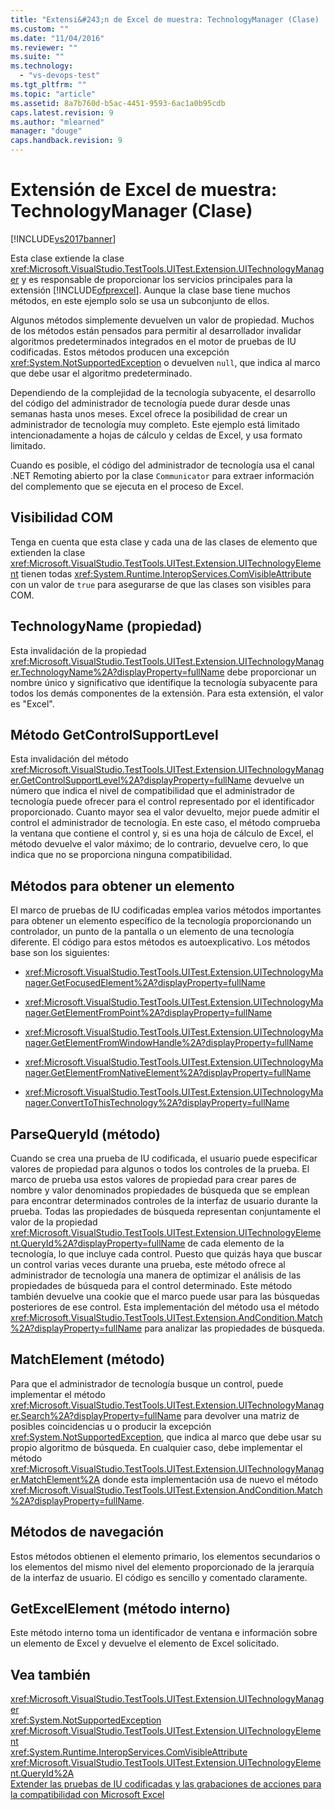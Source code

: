 ```yaml
---
title: "Extensi&#243;n de Excel de muestra: TechnologyManager (Clase) | Microsoft Docs"
ms.custom: ""
ms.date: "11/04/2016"
ms.reviewer: ""
ms.suite: ""
ms.technology: 
  - "vs-devops-test"
ms.tgt_pltfrm: ""
ms.topic: "article"
ms.assetid: 8a7b760d-b5ac-4451-9593-6ac1a0b95cdb
caps.latest.revision: 9
ms.author: "mlearned"
manager: "douge"
caps.handback.revision: 9
---
```

# Extensi&#243;n de Excel de muestra: TechnologyManager (Clase)
[!INCLUDE[vs2017banner](../code-quality/includes/vs2017banner.md)]

Esta clase extiende la clase <xref:Microsoft.VisualStudio.TestTools.UITest.Extension.UITechnologyManager> y es responsable de proporcionar los servicios principales para la extensión [!INCLUDE[ofprexcel](../test/includes/ofprexcel_md.md)].  Aunque la clase base tiene muchos métodos, en este ejemplo solo se usa un subconjunto de ellos.  
  
 Algunos métodos simplemente devuelven un valor de propiedad.  Muchos de los métodos están pensados para permitir al desarrollador invalidar algoritmos predeterminados integrados en el motor de pruebas de IU codificadas.  Estos métodos producen una excepción <xref:System.NotSupportedException> o devuelven `null`, que indica al marco que debe usar el algoritmo predeterminado.  
  
 Dependiendo de la complejidad de la tecnología subyacente, el desarrollo del código del administrador de tecnología puede durar desde unas semanas hasta unos meses.  Excel ofrece la posibilidad de crear un administrador de tecnología muy completo.  Este ejemplo está limitado intencionadamente a hojas de cálculo y celdas de Excel, y usa formato limitado.  
  
 Cuando es posible, el código del administrador de tecnología usa el canal .NET Remoting abierto por la clase `Communicator` para extraer información del complemento que se ejecuta en el proceso de Excel.  
  
## Visibilidad COM  
 Tenga en cuenta que esta clase y cada una de las clases de elemento que extienden la clase <xref:Microsoft.VisualStudio.TestTools.UITest.Extension.UITechnologyElement> tienen todas <xref:System.Runtime.InteropServices.ComVisibleAttribute> con un valor de `true` para asegurarse de que las clases son visibles para COM.  
  
## TechnologyName \(propiedad\)  
 Esta invalidación de la propiedad <xref:Microsoft.VisualStudio.TestTools.UITest.Extension.UITechnologyManager.TechnologyName%2A?displayProperty=fullName> debe proporcionar un nombre único y significativo que identifique la tecnología subyacente para todos los demás componentes de la extensión.  Para esta extensión, el valor es "Excel".  
  
## Método GetControlSupportLevel  
 Esta invalidación del método <xref:Microsoft.VisualStudio.TestTools.UITest.Extension.UITechnologyManager.GetControlSupportLevel%2A?displayProperty=fullName> devuelve un número que indica el nivel de compatibilidad que el administrador de tecnología puede ofrecer para el control representado por el identificador proporcionado.  Cuanto mayor sea el valor devuelto, mejor puede admitir el control el administrador de tecnología.  En este caso, el método comprueba la ventana que contiene el control y, si es una hoja de cálculo de Excel, el método devuelve el valor máximo; de lo contrario, devuelve cero, lo que indica que no se proporciona ninguna compatibilidad.  
  
## Métodos para obtener un elemento  
 El marco de pruebas de IU codificadas emplea varios métodos importantes para obtener un elemento específico de la tecnología proporcionando un controlador, un punto de la pantalla o un elemento de una tecnología diferente.  El código para estos métodos es autoexplicativo.  Los métodos base son los siguientes:  
  
-   <xref:Microsoft.VisualStudio.TestTools.UITest.Extension.UITechnologyManager.GetFocusedElement%2A?displayProperty=fullName>  
  
-   <xref:Microsoft.VisualStudio.TestTools.UITest.Extension.UITechnologyManager.GetElementFromPoint%2A?displayProperty=fullName>  
  
-   <xref:Microsoft.VisualStudio.TestTools.UITest.Extension.UITechnologyManager.GetElementFromWindowHandle%2A?displayProperty=fullName>  
  
-   <xref:Microsoft.VisualStudio.TestTools.UITest.Extension.UITechnologyManager.GetElementFromNativeElement%2A?displayProperty=fullName>  
  
-   <xref:Microsoft.VisualStudio.TestTools.UITest.Extension.UITechnologyManager.ConvertToThisTechnology%2A?displayProperty=fullName>  
  
## ParseQueryId \(método\)  
 Cuando se crea una prueba de IU codificada, el usuario puede especificar valores de propiedad para algunos o todos los controles de la prueba.  El marco de prueba usa estos valores de propiedad para crear pares de nombre y valor denominados propiedades de búsqueda que se emplean para encontrar determinados controles de la interfaz de usuario durante la prueba.  Todas las propiedades de búsqueda representan conjuntamente el valor de la propiedad <xref:Microsoft.VisualStudio.TestTools.UITest.Extension.UITechnologyElement.QueryId%2A?displayProperty=fullName> de cada elemento de la tecnología, lo que incluye cada control.  Puesto que quizás haya que buscar un control varias veces durante una prueba, este método ofrece al administrador de tecnología una manera de optimizar el análisis de las propiedades de búsqueda para el control determinado.  Este método también devuelve una cookie que el marco puede usar para las búsquedas posteriores de ese control.  Esta implementación del método usa el método <xref:Microsoft.VisualStudio.TestTools.UITest.Extension.AndCondition.Match%2A?displayProperty=fullName> para analizar las propiedades de búsqueda.  
  
## MatchElement \(método\)  
 Para que el administrador de tecnología busque un control, puede implementar el método <xref:Microsoft.VisualStudio.TestTools.UITest.Extension.UITechnologyManager.Search%2A?displayProperty=fullName> para devolver una matriz de posibles coincidencias u o producir la excepción <xref:System.NotSupportedException>, que indica al marco que debe usar su propio algoritmo de búsqueda.  En cualquier caso, debe implementar el método <xref:Microsoft.VisualStudio.TestTools.UITest.Extension.UITechnologyManager.MatchElement%2A> donde esta implementación usa de nuevo el método <xref:Microsoft.VisualStudio.TestTools.UITest.Extension.AndCondition.Match%2A?displayProperty=fullName>.  
  
## Métodos de navegación  
 Estos métodos obtienen el elemento primario, los elementos secundarios o los elementos del mismo nivel del elemento proporcionado de la jerarquía de la interfaz de usuario.  El código es sencillo y comentado claramente.  
  
## GetExcelElement \(método interno\)  
 Este método interno toma un identificador de ventana e información sobre un elemento de Excel y devuelve el elemento de Excel solicitado.  
  
## Vea también  
 <xref:Microsoft.VisualStudio.TestTools.UITest.Extension.UITechnologyManager>   
 <xref:System.NotSupportedException>   
 <xref:Microsoft.VisualStudio.TestTools.UITest.Extension.UITechnologyElement>   
 <xref:System.Runtime.InteropServices.ComVisibleAttribute>   
 <xref:Microsoft.VisualStudio.TestTools.UITest.Extension.UITechnologyElement.QueryId%2A>   
 [Extender las pruebas de IU codificadas y las grabaciones de acciones para la compatibilidad con Microsoft Excel](../test/extending-coded-ui-tests-and-action-recordings-to-support-microsoft-excel.md)